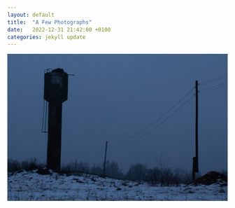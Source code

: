 ```yaml
---
layout: default
title:  "A Few Photographs"
date:   2022-12-31 21:42:00 +0100
categories: jekyll update
---
```


<img src="_posts/photographs/post-photographs-1/IMG_0653.jpg" width="1878" /><br />
